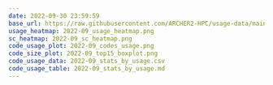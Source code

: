 ```yaml
---
date: 2022-09-30 23:59:59
base_url: https://raw.githubusercontent.com/ARCHER2-HPC/usage-data/main/allusers/2022/09
usage_heatmap: 2022-09_usage_heatmap.png
sc_heatmap: 2022-09_sc_heatmap.png
code_usage_plot: 2022-09_codes_usage.png
code_size_plot: 2022-09_top15_boxplot.png
code_usage_data: 2022-09_stats_by_usage.csv
code_usage_table: 2022-09_stats_by_usage.md
---
```

